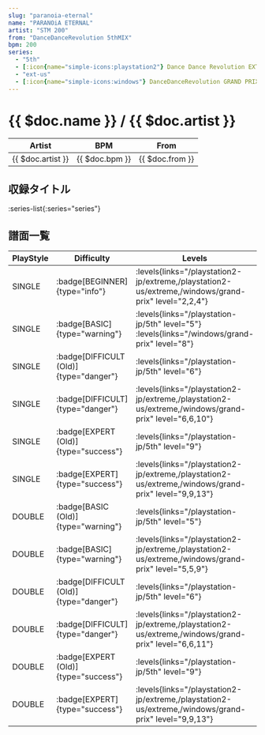 ```yaml
---
slug: "paranoia-eternal"
name: "PARANOiA ETERNAL"
artist: "STM 200"
from: "DanceDanceRevolution 5thMIX"
bpm: 200
series:
  - "5th"
  - [:icon{name="simple-icons:playstation2"} Dance Dance Revolution EXTREME :icon{name="flag:jp-4x3"}](/playstation2-jp/extreme)
  - "ext-us"
  - [:icon{name="simple-icons:windows"} DanceDanceRevolution GRAND PRIX (グランプリプレー)](/windows/grand-prix)
---
```


# {{ $doc.name }} / {{ $doc.artist }}

|Artist|BPM|From|
|------|---|----|
|{{ $doc.artist }}|{{ $doc.bpm }}|{{ $doc.from }}|

## 収録タイトル

:series-list{:series="series"}

## 譜面一覧

|PlayStyle|Difficulty|Levels|Notes|Movie|
|---------|----------|------|-----|-----|
|SINGLE| :badge[BEGINNER]{type="info"}| :levels{links="/playstation2-jp/extreme,/playstation2-us/extreme,/windows/grand-prix" level="2,2,4"}|115/0||
|SINGLE| :badge[BASIC]{type="warning"}|<div class="field is-grouped is-grouped-multiline"> :levels{links="/playstation-jp/5th" level="5"}  :levels{links="/windows/grand-prix" level="8"}</div>|237/0||
|SINGLE| :badge[DIFFICULT (Old)]{type="danger"}|<div class="field is-grouped is-grouped-multiline"> :levels{links="/playstation-jp/5th" level="6"}</div>|298/0||
|SINGLE| :badge[DIFFICULT]{type="danger"}| :levels{links="/playstation2-jp/extreme,/playstation2-us/extreme,/windows/grand-prix" level="6,6,10"}|300/2||
|SINGLE| :badge[EXPERT (Old)]{type="success"}|<div class="field is-grouped is-grouped-multiline"> :levels{links="/playstation-jp/5th" level="9"}</div>|352/0||
|SINGLE| :badge[EXPERT]{type="success"}| :levels{links="/playstation2-jp/extreme,/playstation2-us/extreme,/windows/grand-prix" level="9,9,13"}|381/5||
|DOUBLE| :badge[BASIC (Old)]{type="warning"}|<div class="field is-grouped is-grouped-multiline"> :levels{links="/playstation-jp/5th" level="5"}</div>|256/0||
|DOUBLE| :badge[BASIC]{type="warning"}| :levels{links="/playstation2-jp/extreme,/playstation2-us/extreme,/windows/grand-prix" level="5,5,9"}|261/0||
|DOUBLE| :badge[DIFFICULT (Old)]{type="danger"}|<div class="field is-grouped is-grouped-multiline"> :levels{links="/playstation-jp/5th" level="6"}</div>|289/0||
|DOUBLE| :badge[DIFFICULT]{type="danger"}| :levels{links="/playstation2-jp/extreme,/playstation2-us/extreme,/windows/grand-prix" level="6,6,11"}|309/8||
|DOUBLE| :badge[EXPERT (Old)]{type="success"}|<div class="field is-grouped is-grouped-multiline"> :levels{links="/playstation-jp/5th" level="9"}</div>|367/0||
|DOUBLE| :badge[EXPERT]{type="success"}| :levels{links="/playstation2-jp/extreme,/playstation2-us/extreme,/windows/grand-prix" level="9,9,13"}|373/8||
